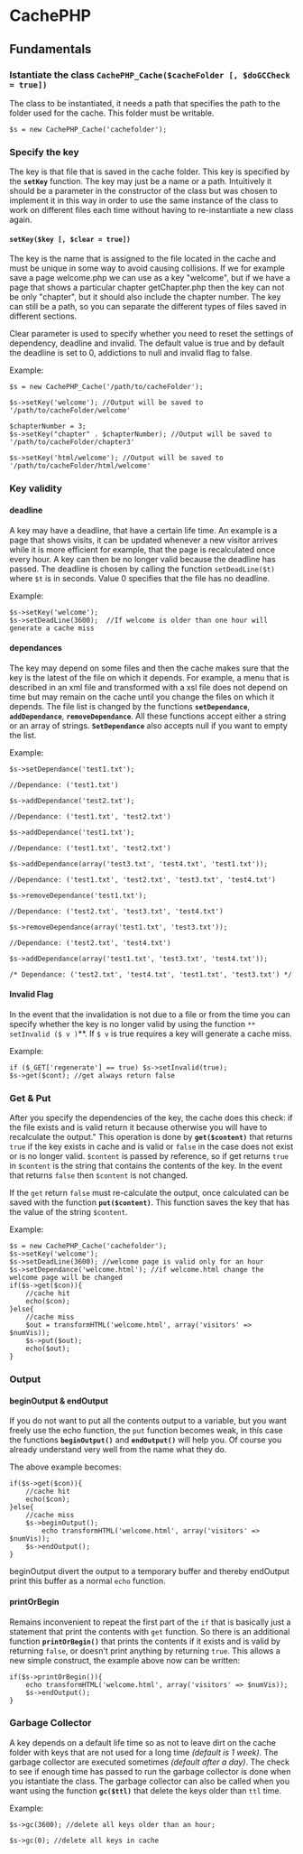 CachePHP
===========

Fundamentals
--------------

### Istantiate the class `CachePHP_Cache($cacheFolder [, $doGCCheck = true])`

The class to be instantiated, it needs a path that specifies the path to the folder used for the cache.
This folder must be writable.

	$s = new CachePHP_Cache('cachefolder');

### Specify the key

The key is that file that is saved in the cache folder. This key is specified by the **`setKey`** function.
The key may just be a name or a path. Intuitively it should be a parameter in the constructor of the class but
was chosen to implement it in this way in order to use the same instance of the class to work on different files
each time without having to re-instantiate a new class again.

#### `setKey($key [, $clear = true])`

The key is the name that is assigned to the file located in the cache and must be unique in some way to avoid
causing collisions. If we for example save a page welcome.php we can use as a key "welcome", but if we have a
page that shows a particular chapter getChapter.php then the key can not be only "chapter", but it should also
include the chapter number. The key can still be a path, so you can separate the different types of files saved
in different sections.

Clear parameter is used to specify whether you need to reset the settings of dependency, deadline and invalid.
The default value is true and by default the deadline is set to 0, addictions to null and invalid flag to false.

Example:

	$s = new CachePHP_Cache('/path/to/cacheFolder');

	$s->setKey('welcome'); //Output will be saved to '/path/to/cacheFolder/welcome'

	$chapterNumber = 3;
	$s->setKey("chapter" . $chapterNumber); //Output will be saved to '/path/to/cacheFolder/chapter3'

	$s->setKey('html/welcome'); //Output will be saved to '/path/to/cacheFolder/html/welcome'

### Key validity

#### deadline

A key may have a deadline, that have a certain life time. An example is a page that shows visits,
it can be updated whenever a new visitor arrives while it is more efficient for example, that the
page is recalculated once every hour. A key can then be no longer valid because the deadline has passed.
The deadline is chosen by calling the function `setDeadLine($t)` where `$t` is in seconds.
Value 0 specifies that the file has no deadline.

Example:

	$s->setKey('welcome');
	$s->setDeadLine(3600); 	//If welcome is older than one hour will generate a cache miss

#### dependances

The key may depend on some files and then the cache makes sure that the key is the latest of the file on which it depends.
For example, a menu that is described in an xml file and transformed with a xsl file does not depend on time but may remain
on the cache until you change the files on which it depends. The file list is changed by the functions **`setDependance`**, 
**`addDependance`**, **`removeDependance`**. All these functions accept either a string or an array of strings.
**`SetDependance`** also accepts null if you want to empty the list.

Example:

	$s->setDependance('test1.txt'); 

	//Dependance: ('test1.txt')

	$s->addDependance('test2.txt');

	//Dependance: ('test1.txt', 'test2.txt')

	$s->addDependance('test1.txt');

	//Dependance: ('test1.txt', 'test2.txt')

	$s->addDependance(array('test3.txt', 'test4.txt', 'test1.txt'));

	//Dependance: ('test1.txt', 'test2.txt', 'test3.txt', 'test4.txt')

	$s->removeDependance('test1.txt');

	//Dependance: ('test2.txt', 'test3.txt', 'test4.txt')

	$s->removeDependance(array('test1.txt', 'test3.txt'));

	//Dependance: ('test2.txt', 'test4.txt')

	$s->addDependance(array('test1.txt', 'test3.txt', 'test4.txt'));

	/* Dependance: ('test2.txt', 'test4.txt', 'test1.txt', 'test3.txt') */

#### Invalid Flag

In the event that the invalidation is not due to a file or from the time you can specify
whether the key is no longer valid by using the function `** setInvalid ($ v )`**. If `$ v` is true
requires a key will generate a cache miss.

Example:

	if ($_GET['regenerate'] == true) $s->setInvalid(true);
	$s->get($cont); //get always return false

### Get & Put

After you specify the dependencies of the key, the cache does this check: if the file exists and
is valid return it because otherwise you will have to recalculate the output."
This operation is done by **`get($content)`** that returns `true` if the key exists
in cache and is valid or `false` in the case does not exist or is no longer valid.
`$content` is passed by reference, so if get returns `true` in `$content` is the string that contains
the contents of the key. In the event that returns `false` then `$content` is not changed.

If the `get` return `false` must re-calculate the output, once calculated can be saved with the
function **`put($content)`**. This function saves the key that has the value of the string `$content`.

Example:

	$s = new CachePHP_Cache('cachefolder');
	$s->setKey('welcome');
	$s->setDeadLine(3600); //welcome page is valid only for an hour
	$s->setDependance('welcome.html'); //if welcome.html change the welcome page will be changed
	if($s->get($con)){
		//cache hit
		echo($con);
	}else{
		//cache miss
		$out = transformHTML('welcome.html', array('visitors' => $numVis));
		$s->put($out);
		echo($out);
	}

### Output

#### beginOutput & endOutput

If you do not want to put all the contents output to a variable, but you want freely use the echo function,
the `put` function becomes weak, in this case the functions **`beginOutput()`** and **`endOutput()`** will help you.
Of course you already understand very well from the name what they do.

The above example becomes:
	
	if($s->get($con)){
		//cache hit
		echo($con);
	}else{
		//cache miss
		$s->beginOutput();
			echo transformHTML('welcome.html', array('visitors' => $numVis));
		$s->endOutput();
	}

beginOutput divert the output to a temporary buffer and thereby endOutput print this buffer as a normal `echo` function.

#### printOrBegin

Remains inconvenient to repeat the first part of the `if` that is basically just a statement that print the
contents with `get` function. So there is an additional function **`printOrBegin()`** that prints the contents
if it exists and is valid by returning `false`, or doesn't print anything by returning `true`.
This allows a new simple construct, the example above now can be written:

	if($s->printOrBegin()){
		echo transformHTML('welcome.html', array('visitors' => $numVis));
		$s->endOutput();
	}


### Garbage Collector

A key depends on a default life time so as not to leave dirt on the cache folder with keys
that are not used for a long time _(default is 1 week)_. The garbage collector are executed 
sometimes _(default after a day)_. The check to see if enough time has passed to run the garbage
collector is done when you istantiate the class. The garbage collector can also be called
when you want using the function **`gc($ttl)`** that delete the keys older than `ttl` time.

Example:

	$s->gc(3600); //delete all keys older than an hour;

	$s->gc(0); //delete all keys in cache

